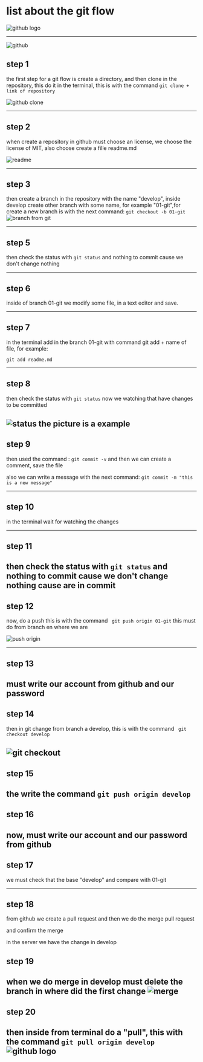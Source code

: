 # list about the git flow

![github logo](https://miro.medium.com/max/2400/1*WaaXnUvhvrswhBJSw4YTuQ.png) 

---

![github](https://csharpcorner.azureedge.net/article/git-and-github-version-control-local-and-remote-repository/Images/Git%20And%20Github%20Version%20Control.png) 

## step 1
the first step for a git flow is create a directory, and then clone in the repository, this do it in the terminal,  this is with the command 
``git clone + link of repository``


![github clone](https://docs.github.com/assets/images/help/repository/https-url-clone.png) 

---
## step 2
 when create a repository in github must choose an license, we choose the license of MIT, also choose create a fille readme.md

![readme](https://fileinfo.es/images/file-format/md.png) 

---
## step 3
then create a branch in the repository with the name "develop", inside develop create other branch with some name, for example "01-git",for create a new branch is with the next command:
``git checkout -b 01-git ``
![branch from git](https://backlog.com/app/themes/backlog-child/assets/img/guides/git/collaboration/using_branches_001.png) 

---

## step 5
then check the status with 
`` git status ``
and nothing to commit cause we don't change nothing

---
## step 6
inside of branch 01-git we modify some file, in a text editor and save.

---
## step 7
 in the terminal add in the branch 01-git with command git add + name of file, for example:

``git add readme.md	 ``

---

## step 8
then check the status with 
`` git status ``
now we watching that have changes to be committed 

![status](https://www.toolsqa.com/wp-content/gallery/git/git_status_untracked_file-1.png) 
the picture is a example
---
## step 9
 then used the command :
`` git commit -v `` 
and then we can create a comment, save the file

also we can write a message with the next command:
``git commit -m "this is a new message" ``

---
## step 10 
 in the terminal wait for watching the changes 

---
## step 11
then check the status with 
`` git status ``
and nothing to commit cause we don't change nothing cause are in commit
---

## step 12
now, do a push this is with the command 
`` git push origin 01-git``
this must do from branch en where we are 

![push origin](https://assets-global.website-files.com/5d514fd9493b0575f03520bd/5e2a15c9b3437b2c33018f6f_1*E1Ypr2GO9CVgbbqrguB2Qw.gif) 


---
## step 13
must write our account from github and our password
---

## step 14
then in git change from branch a develop, this is with the command
`` git checkout develop``

![git checkout ](https://static.javatpoint.com/tutorial/git/images/git-checkout.png) 
---

## step 15
the write the command 
`` git push origin develop ``
---
 
## step 16
now, must write our account and our password from github 
---
 
## step 17

we must check that the base "develop" and compare with 01-git

---

## step 18
from github we create a pull request and then we do the merge pull request

and confirm the merge

in the server we have the change in develop

## step 19
when we do merge in develop must delete the branch in where did the first change 
![merge](https://developers.sap.com/tutorials/webide-github-merge-pull-request/_jcr_content.github-proxy.1608398416.file/p6_4.png) 
---

## step 20
then inside from terminal do a "pull", this with the command 
``git pull origin develop  `` 
![github logo](https://64.media.tumblr.com/9fb0685ca9c513197d3be0f4fd186e12/tumblr_inline_ps7dd2ta811wthf4f_540.png) 
---
